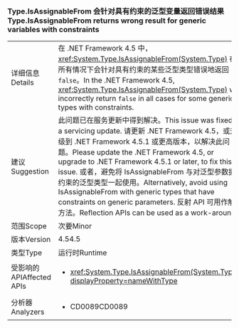 ### <a name="typeisassignablefrom-returns-wrong-result-for-generic-variables-with-constraints"></a><span data-ttu-id="5211d-101">Type.IsAssignableFrom 会针对具有约束的泛型变量返回错误结果</span><span class="sxs-lookup"><span data-stu-id="5211d-101">Type.IsAssignableFrom returns wrong result for generic variables with constraints</span></span>

|   |   |
|---|---|
|<span data-ttu-id="5211d-102">详细信息</span><span class="sxs-lookup"><span data-stu-id="5211d-102">Details</span></span>|<span data-ttu-id="5211d-103">在 .NET Framework 4.5 中，<xref:System.Type.IsAssignableFrom(System.Type)> 在所有情况下会针对具有约束的某些泛型类型错误地返回 <code>false</code>。</span><span class="sxs-lookup"><span data-stu-id="5211d-103">In the .NET Framework 4.5, <xref:System.Type.IsAssignableFrom(System.Type)> will incorrectly return <code>false</code> in all cases for some generic types with constraints.</span></span>|
|<span data-ttu-id="5211d-104">建议</span><span class="sxs-lookup"><span data-stu-id="5211d-104">Suggestion</span></span>|<span data-ttu-id="5211d-105">此问题已在服务更新中得到解决。</span><span class="sxs-lookup"><span data-stu-id="5211d-105">This issue was fixed in a servicing update.</span></span> <span data-ttu-id="5211d-106">请更新 .NET Framework 4.5，或升级到 .NET Framework 4.5.1 或更高版本，以解决此问题。</span><span class="sxs-lookup"><span data-stu-id="5211d-106">Please update the .NET Framework 4.5, or upgrade to .NET Framework 4.5.1 or later, to fix this issue.</span></span> <span data-ttu-id="5211d-107">或者，避免将 IsAssignableFrom 与对泛型参数拥有约束的泛型类型一起使用。</span><span class="sxs-lookup"><span data-stu-id="5211d-107">Alternatively, avoid using IsAssignableFrom with generic types that have constraints on generic parameters.</span></span> <span data-ttu-id="5211d-108">反射 API 可用作解决方法。</span><span class="sxs-lookup"><span data-stu-id="5211d-108">Reflection APIs can be used as a work-around.</span></span>|
|<span data-ttu-id="5211d-109">范围</span><span class="sxs-lookup"><span data-stu-id="5211d-109">Scope</span></span>|<span data-ttu-id="5211d-110">次要</span><span class="sxs-lookup"><span data-stu-id="5211d-110">Minor</span></span>|
|<span data-ttu-id="5211d-111">版本</span><span class="sxs-lookup"><span data-stu-id="5211d-111">Version</span></span>|<span data-ttu-id="5211d-112">4.5</span><span class="sxs-lookup"><span data-stu-id="5211d-112">4.5</span></span>|
|<span data-ttu-id="5211d-113">类型</span><span class="sxs-lookup"><span data-stu-id="5211d-113">Type</span></span>|<span data-ttu-id="5211d-114">运行时</span><span class="sxs-lookup"><span data-stu-id="5211d-114">Runtime</span></span>|
|<span data-ttu-id="5211d-115">受影响的 API</span><span class="sxs-lookup"><span data-stu-id="5211d-115">Affected APIs</span></span>|<ul><li><xref:System.Type.IsAssignableFrom(System.Type)?displayProperty=nameWithType></li></ul>|
|<span data-ttu-id="5211d-116">分析器</span><span class="sxs-lookup"><span data-stu-id="5211d-116">Analyzers</span></span>|<ul><li><span data-ttu-id="5211d-117">CD0089</span><span class="sxs-lookup"><span data-stu-id="5211d-117">CD0089</span></span></li></ul>|

